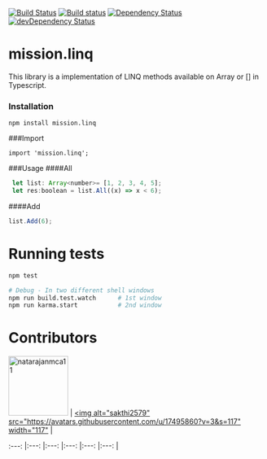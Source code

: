 [![Build Status](https://travis-ci.org/mission-io/mission.linq.svg?branch=master)](https://travis-ci.org/mission-io/mission.linq)
[![Build status](https://ci.appveyor.com/api/projects/status/pc4yiso1dkomtd5v?svg=true)](https://ci.appveyor.com/project/natarajanmca11/mission-linq)
[![Dependency Status](https://david-dm.org/mission-io/mission.linq.svg)](https://david-dm.org/mission-io/mission.linq)
[![devDependency Status](https://david-dm.org/mission-io/mission.linq/dev-status.svg)](https://david-dm.org/mission-io/mission.linq#info=devDependencies)

# mission.linq
This library is a implementation of LINQ methods available on Array or [] in Typescript.

### Installation
```
npm install mission.linq
```

###Import 
```
import 'mission.linq';
```
###Usage
####All
```javascript
 let list: Array<number>= [1, 2, 3, 4, 5];
 let res:boolean = list.All((x) => x < 6);
```
 ####Add
 ```javascript
 list.Add(6);
```

# Running tests
```bash
npm test

# Debug - In two different shell windows
npm run build.test.watch      # 1st window
npm run karma.start           # 2nd window
```

# Contributors

[<img alt="natarajanmca11" src="https://avatars.githubusercontent.com/u/9244766?v=3&s=117" width="117">](https://github.com/natarajanmca11) |
[<img alt="sakthi2579"     src="https://avatars.githubusercontent.com/u/17495860?v=3&s=117" width="117"](https://github.com/sakthi2579) |

:---: |:---: |:---: |:---: |:---: |:---: |